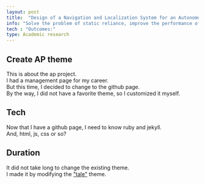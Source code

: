 ```yaml
---
layout: post
title:  "Design of a Navigation and Localization System for an Autonomous Harvesting Robot in a Simulated Farmland Environment"
info: "Solve the problem of static reliance, improve the performance of visual SLAM system"
tech : "Outcomes:"
type: Academic research
---
```


## Create AP theme
This is about the ap project.  
I had a management page for my career.  
But this time, I decided to change to the github page.  
By the way, I did not have a favorite theme, so I customized it myself.  


## Tech
Now that I have a github page, I need to know ruby and jekyll.  
And, html, js, css or so?  


## Duration
It did not take long to change the existing theme.  
I made it by modifying the ["tale"](https://github.com/chesterhow/tale) theme.  
